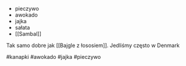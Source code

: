 - pieczywo
- awokado
- jajka
- sałata
- [[Sambal]]

Tak samo dobre jak [[Bajgle z łososiem]]. Jedliśmy często w Denmark

#kanapki #awokado #jajka #pieczywo 

